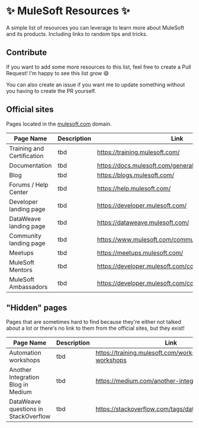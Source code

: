 # ✨ MuleSoft Resources ✨

A simple list of resources you can leverage to learn more about MuleSoft and its products. Including links to random tips and tricks.

## Contribute

If you want to add some more resources to this list, feel free to create a Pull Request! I'm happy to see this list grow 😄

You can also create an issue if you want me to update something without you having to create the PR yourself.

## Official sites

Pages located in the [mulesoft.com](https://www.mulesoft.com/) domain.

| Page Name | Description | Link |
| - | - | - |
| Training and Certification | tbd | https://training.mulesoft.com/
| Documentation | tbd | https://docs.mulesoft.com/general/
| Blog | tbd | https://blogs.mulesoft.com/
| Forums / Help Center | tbd | https://help.mulesoft.com/
| Developer landing page | tbd | https://developer.mulesoft.com/
| DataWeave landing page | tbd | https://dataweave.mulesoft.com/
| Community landing page | tbd | https://www.mulesoft.com/community
| Meetups | tbd | https://meetups.mulesoft.com/
| MuleSoft Mentors | tbd | https://developer.mulesoft.com/community/mentors
| MuleSoft Ambassadors | tbd | https://developer.mulesoft.com/community/ambassadors


## "Hidden" pages

Pages that are sometimes hard to find because they're either not talked about a lot or there's no link to them from the official sites, but they exist!


| Page Name | Description | Link |
| - | - | - |
| Automation workshops | tbd | https://training.mulesoft.com/workshops/automation-workshops
| Another Integration Blog in Medium | tbd | https://medium.com/another-integration-blog
| DataWeave questions in StackOverflow | tbd | https://stackoverflow.com/tags/dataweave